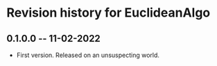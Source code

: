 # Revision history for EuclideanAlgo

## 0.1.0.0 -- 11-02-2022

* First version. Released on an unsuspecting world.
